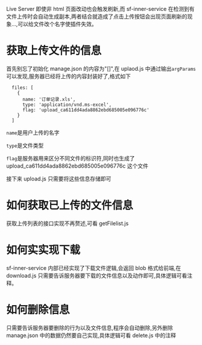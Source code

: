 Live Server 即使非 html 页面改动也会触发刷新,而 sf-inner-service 在检测到有文件上传时会自动生成副本,两者结合就造成了点击上传按钮会出现页面刷新的现象...,可以给文件改个名字使插件失效。

# 获取上传文件的信息

首先别忘了初始化 manage.json 的内容为"[]",在 uplaod.js 中通过输出`argParams`可以发现,服务器已经将上传的内容封装好了,格式如下

```
  files: [
    {
      name: '订单记录.xls',
      type: 'application/vnd.ms-excel',
      flag: 'upload_ca611dd4ada8862ebd685005e096776c'
    }
  ]
```

`name`是用户上传的名字

`type`是文件类型

`flag`是服务器用来区分不同文件的标识符,同时也生成了 upload_ca611dd4ada8862ebd685005e096776c 这个文件

接下来 upload.js 只需要将这些信息存储即可

# 如何获取已上传的文件信息

获取上传列表的接口实现不再赘述,可看 getFilelist.js

# 如何实实现下载

sf-inner-service 内部已经实现了下载文件逻辑,会返回 blob 格式给前端,在 download.js 只需要告诉服务器要下载的文件信息以及动作即可,具体逻辑可看注释。

# 如何删除信息

只需要告诉服务器要删除的行为以及文件信息,程序会自动删除,另外删除 manage.json 中的数据仍然要自己实现,具体逻辑可看 delete.js 中的注释
